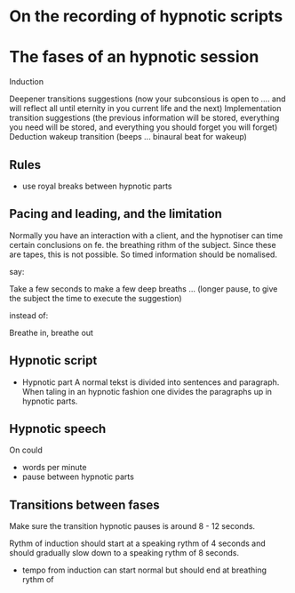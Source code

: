 # On the recording of hypnotic scripts

# The fases of an hypnotic session

Induction
  <!--transition suggestions-->
  <!--  (listen to the following information to go even deeper)-->
Deepener
  transitions suggestions
    (now your subconsious is open to .... and will reflect all until eternity in you current life and the next)
Implementation
  transition suggestions
    (the previous information will be stored, everything you need will be stored, and everything you should forget you will forget)
Deduction
  wakeup transition
  (beeps ... binaural beat for wakeup)

## Rules

  * use royal breaks between hypnotic parts

## Pacing and leading, and the limitation

Normally you have an interaction with a client, and the hypnotiser can time certain conclusions on fe. the breathing rithm of the subject.
Since these are tapes, this is not possible. So timed information should be nomalised.

say:
  
  Take a few seconds to make a few deep breaths ... (longer pause, to give the subject the time to execute the suggestion)

instead of:

  Breathe in, breathe out


## Hypnotic script

  * Hypnotic part
    A normal tekst is divided into sentences and paragraph. When taling in an hypnotic fashion
    one divides the paragraphs up in hypnotic parts.

## Hypnotic speech

On could 

  * words per minute
  * pause between hypnotic parts

## Transitions between fases

Make sure the transition hypnotic pauses is around 8 - 12 seconds.

Rythm of induction should start at a speaking rythm of 4 seconds and should gradually slow down to a speaking rythm of 8 seconds.

  * tempo from induction can start normal but should end at breathing rythm of 


